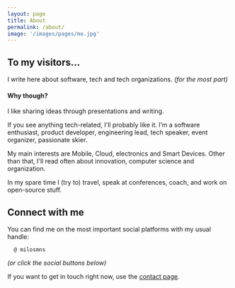 ```yaml
---
layout: page
title: About
permalink: /about/
image: '/images/pages/me.jpg'
---
```


## To my visitors…

I write here about software, tech and tech organizations. _(for the most part)_

#### Why though?

I like sharing ideas through presentations and writing.

If you see anything tech-related, I'll probably like it.
I’m a software enthusiast, product developer, engineering lead, tech speaker, event organizer, passionate skier.

My main interests are Mobile, Cloud, electronics and Smart Devices.
Other than that, I'll read often about innovation, computer science and organization.

In my spare time I (try to) travel, speak at conferences, coach, and work on open-source stuff.

## Connect with me

You can find me on the most important social platforms with my usual handle:

```
  @ milosmns
```

*(or click the social buttons below)*

If you want to get in touch right now, use the [contact page](/contact).
